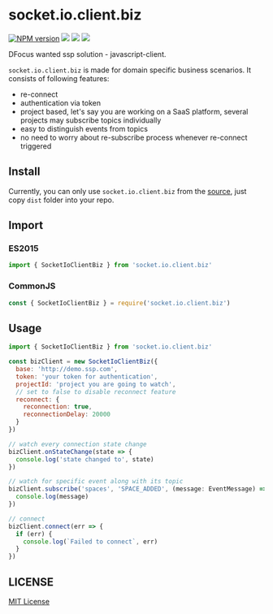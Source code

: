 # socket.io.client.biz

[![NPM version][npm-image]][npm-url]
![][david-url]
![][dt-url]
![][license-url]

DFocus wanted ssp solution - javascript-client.

`socket.io.client.biz` is made for domain specific business scenarios. It consists of following features:

- re-connect
- authentication via token
- project based, let's say you are working on a SaaS platform, several projects may subscribe topics individually
- easy to distinguish events from topics
- no need to worry about re-subscribe process whenever re-connect triggered

## Install

Currently, you can only use `socket.io.client.biz` from the [source](https://github.com/DFocusFE/socket.io.client.biz), just copy `dist` folder into your repo.

## Import

### ES2015

```javascript
import { SocketIoClientBiz } from 'socket.io.client.biz'
```

### CommonJS

```javascript
const { SocketIoClientBiz } = require('socket.io.client.biz')
```

## Usage

```javascript
import { SocketIoClientBiz } from 'socket.io.client.biz'

const bizClient = new SocketIoClientBiz({
  base: 'http://demo.ssp.com',
  token: 'your token for authentication',
  projectId: 'project you are going to watch',
  // set to false to disable reconnect feature
  reconnect: {
    reconnection: true,
    reconnectionDelay: 20000
  }
})

// watch every connection state change
bizClient.onStateChange(state => {
  console.log('state changed to', state)
})

// watch for specific event along with its topic
bizClient.subscribe('spaces', 'SPACE_ADDED', (message: EventMessage) => {
  console.log(message)
})

// connect
bizClient.connect(err => {
  if (err) {
    console.log(`Failed to connect`, err)
  }
})
```

## LICENSE

[MIT License](https://raw.githubusercontent.com/DFocusFE/socket.io.client.biz/master/LICENSE)

[npm-url]: https://npmjs.org/package/socket.io.client.biz
[npm-image]: https://badge.fury.io/js/socket.io.client.biz.png
[david-url]: https://david-dm.org/DFocusFE/socket.io.client.biz.png
[dt-url]: https://img.shields.io/npm/dt/socket.io.client.biz.svg
[license-url]: https://img.shields.io/npm/l/socket.io.client.biz.svg

